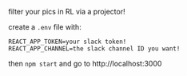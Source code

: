 filter your pics in RL via a projector!

create a `.env` file with:

```
REACT_APP_TOKEN=your slack token!
REACT_APP_CHANNEL=the slack channel ID you want!

```

then `npm start` and go to http://localhost:3000
